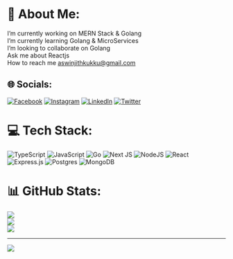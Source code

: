 # 💫 About Me:
I’m currently working on MERN Stack & Golang<br> I’m currently learning Golang & MicroServices<br> I’m looking to collaborate on Golang<br>Ask me about Reactjs<br>How to reach me aswinjithkukku@gmail.com


## 🌐 Socials:
[![Facebook](https://img.shields.io/badge/Facebook-%231877F2.svg?logo=Facebook&logoColor=white)](https://facebook.com/aswinjithkukku) [![Instagram](https://img.shields.io/badge/Instagram-%23E4405F.svg?logo=Instagram&logoColor=white)](https://instagram.com/aswinjithkukku) [![LinkedIn](https://img.shields.io/badge/LinkedIn-%230077B5.svg?logo=linkedin&logoColor=white)](https://linkedin.com/in/aswinjithkukku) [![Twitter](https://img.shields.io/badge/Twitter-%231DA1F2.svg?logo=Twitter&logoColor=white)](https://twitter.com/aswinjithkukku) 

# 💻 Tech Stack:
![TypeScript](https://img.shields.io/badge/typescript-%23007ACC.svg?style=for-the-badge&logo=typescript&logoColor=white) ![JavaScript](https://img.shields.io/badge/javascript-%23323330.svg?style=for-the-badge&logo=javascript&logoColor=%23F7DF1E) ![Go](https://img.shields.io/badge/go-%2300ADD8.svg?style=for-the-badge&logo=go&logoColor=white) ![Next JS](https://img.shields.io/badge/Next-black?style=for-the-badge&logo=next.js&logoColor=white) ![NodeJS](https://img.shields.io/badge/node.js-6DA55F?style=for-the-badge&logo=node.js&logoColor=white) ![React](https://img.shields.io/badge/react-%2320232a.svg?style=for-the-badge&logo=react&logoColor=%2361DAFB) ![Express.js](https://img.shields.io/badge/express.js-%23404d59.svg?style=for-the-badge&logo=express&logoColor=%2361DAFB) ![Postgres](https://img.shields.io/badge/postgres-%23316192.svg?style=for-the-badge&logo=postgresql&logoColor=white) ![MongoDB](https://img.shields.io/badge/MongoDB-%234ea94b.svg?style=for-the-badge&logo=mongodb&logoColor=white)
# 📊 GitHub Stats:
![](https://github-readme-stats.vercel.app/api?username=aswinjithkukku&theme=gotham&hide_border=false&include_all_commits=false&count_private=true)<br/>
![](https://github-readme-streak-stats.herokuapp.com/?user=aswinjithkukku&theme=gotham&hide_border=false)<br/>
![](https://github-readme-stats.vercel.app/api/top-langs/?username=aswinjithkukku&theme=gotham&hide_border=false&include_all_commits=false&count_private=true&layout=compact)

---
[![](https://visitcount.itsvg.in/api?id=aswinjithkukku&icon=0&color=0)](https://visitcount.itsvg.in)

<!-- Proudly created with GPRM ( https://gprm.itsvg.in ) -->
